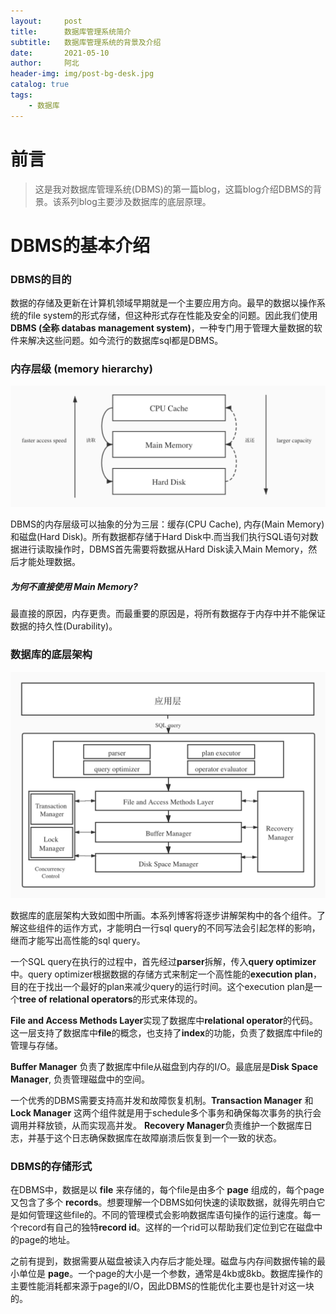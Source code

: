 ```yaml
---
layout:     post
title:      数据库管理系统简介
subtitle:   数据库管理系统的背景及介绍
date:       2021-05-10
author:     阿北
header-img: img/post-bg-desk.jpg
catalog: true
tags:
    - 数据库
---
```


# 前言

>这是我对数据库管理系统(DBMS)的第一篇blog，这篇blog介绍DBMS的背景。该系列blog主要涉及数据库的底层原理。

# DBMS的基本介绍

### DBMS的目的

数据的存储及更新在计算机领域早期就是一个主要应用方向。最早的数据以操作系统的file system的形式存储，但这种形式存在性能及安全的问题。因此我们使用 **DBMS (全称 databas management system)**，一种专门用于管理大量数据的软件来解决这些问题。如今流行的数据库sql都是DBMS。


### 内存层级 (memory hierarchy)

![](https://github.com/Anorth1997/anorth1997.github.io/blob/master/img/memory-hierarchy.jpeg)

DBMS的内存层级可以抽象的分为三层：缓存(CPU Cache), 内存(Main Memory)和磁盘(Hard Disk)。所有数据都存储于Hard Disk中.而当我们执行SQL语句对数据进行读取操作时，DBMS首先需要将数据从Hard Disk读入Main Memory，然后才能处理数据。

##### 为何不直接使用 Main Memory?

最直接的原因，内存更贵。而最重要的原因是，将所有数据存于内存中并不能保证数据的持久性(Durability)。

### 数据库的底层架构

![](https://github.com/Anorth1997/anorth1997.github.io/blob/master/img/dbms-structure.jpeg)

数据库的底层架构大致如图中所画。本系列博客将逐步讲解架构中的各个组件。了解这些组件的运作方式，才能明白一行sql query的不同写法会引起怎样的影响，继而才能写出高性能的sql query。

一个SQL query在执行的过程中，首先经过**parser**拆解，传入**query optimizer**中。query optimizer根据数据的存储方式来制定一个高性能的**execution plan**，目的在于找出一个最好的plan来减少query的运行时间。这个execution plan是一个**tree of relational operators**的形式来体现的。

**File and Access Methods Layer**实现了数据库中**relational operator**的代码。这一层支持了数据库中**file**的概念，也支持了**index**的功能，负责了数据库中file的管理与存储。

**Buffer Manager** 负责了数据库中file从磁盘到内存的I/O。最底层是**Disk Space Manager**, 负责管理磁盘中的空间。

一个优秀的DBMS需要支持高并发和故障恢复机制。**Transaction Manager** 和 **Lock Manager** 这两个组件就是用于schedule多个事务和确保每次事务的执行会调用并释放锁，从而实现高并发。 **Recovery Manager**负责维护一个数据库日志，并基于这个日志确保数据库在故障崩溃后恢复到一个一致的状态。


### DBMS的存储形式

在DBMS中，数据是以 **file** 来存储的，每个file是由多个 **page** 组成的，每个page又包含了多个 **records**。想要理解一个DBMS如何快速的读取数据，就得先明白它是如何管理这些file的。不同的管理模式会影响数据库语句操作的运行速度。每一个record有自己的独特**record id**。这样的一个rid可以帮助我们定位到它在磁盘中的page的地址。

之前有提到，数据需要从磁盘被读入内存后才能处理。磁盘与内存间数据传输的最小单位是 **page**。一个page的大小是一个参数，通常是4kb或8kb。数据库操作的主要性能消耗都来源于page的I/O，因此DBMS的性能优化主要也是针对这一块的。
